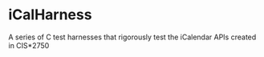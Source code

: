 # iCalHarness
A series of C test harnesses that rigorously test the iCalendar APIs created in CIS*2750
